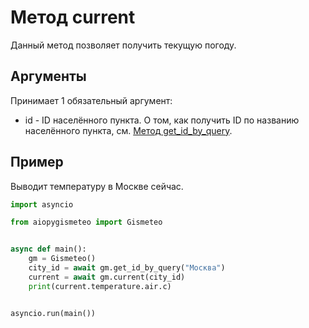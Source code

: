 # Метод current

Данный метод позволяет получить текущую погоду.

## Аргументы

Принимает 1 обязательный аргумент:

- id - ID населённого пункта. О том, как получить ID по названию населённого пункта, см. [Метод get_id_by_query](get_id_by_query.md).

## Пример

Выводит температуру в Москве сейчас.

```python
import asyncio

from aiopygismeteo import Gismeteo


async def main():
    gm = Gismeteo()
    city_id = await gm.get_id_by_query("Москва")
    current = await gm.current(city_id)
    print(current.temperature.air.c)


asyncio.run(main())
```
